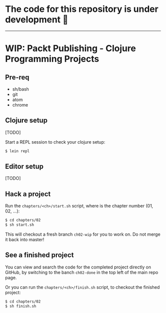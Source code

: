 # The code for this repository is under development :construction_worker:

___

# WIP: Packt Publishing - Clojure Programming Projects

## Pre-req

- sh/bash
- git
- atom
- chrome

## Clojure setup

[TODO]

Start a REPL session to check your clojure setup:

```bash
$ lein repl
```

## Editor setup

[TODO]

## Hack a project

Run the `chapters/<ch>/start.sh` script, where <ch> is the chapter number (01, 02, ...):
```bash
$ cd chapters/02
$ sh start.sh
```
This will checkout a fresh branch `ch02-wip` for you to work on. Do not merge it back into master!

## See a finished project

You can view and search the code for the completed project directly on GitHub, by switching to the banch `ch02-done` in the top left of the main repo page.

Or you can run the `chapters/<ch>/finish.sh` script, to checkout the finished project:
```bash
$ cd chapters/02
$ sh finish.sh
```
